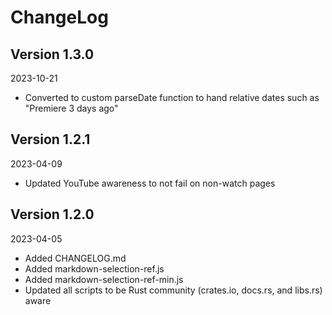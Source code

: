 ChangeLog
=========


Version 1.3.0
-------------

2023-10-21

* Converted to custom parseDate function to hand relative dates such as "Premiere 3 days ago"


Version 1.2.1
-------------

2023-04-09

* Updated YouTube awareness to not fail on non-watch pages


Version 1.2.0
-------------

2023-04-05

* Added CHANGELOG.md
* Added markdown-selection-ref.js
* Added markdown-selection-ref-min.js
* Updated all scripts to be Rust community (crates.io, docs.rs, and libs.rs) aware


